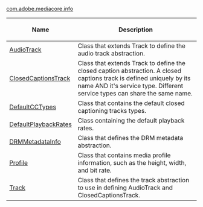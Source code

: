 ---
---

[com.adobe.mediacore.info](http://help.adobe.com/en_US/primetime/api/psdk/asdoc-dhls_1.4/com/adobe/mediacore/info/package-detail.html)
<table frame="all" colsep="1" rowsep="1" id="table_BC74F0C72F7C443B92C9B28750D812A6"> 
 <tgroup cols="2" colsep="1" rowsep="1" class="FormatA"> 
  <colspec colnum="1" colname="1" colwidth="30*" /> 
  <colspec colnum="2" colname="2" colwidth="70*" /> 
  <thead> 
   <tr rowsep="1"> 
    <th colname="1" class="entry"> <p>Name</p> </th> 
    <th colname="2" class="entry"> <p>Description</p> </th> 
   </tr> 
  </thead> 
  <tbody> 
   <tr rowsep="1"> 
    <td colname="1"><span class="codeph"><a href="http://help.adobe.com/en_US/primetime/api/psdk/asdoc-dhls_1.4/com/adobe/mediacore/info/AudioTrack.html" format="html" scope="external">AudioTrack</a></span> </td> 
    <td colname="2">Class that extends Track to define the audio track abstraction.</td> 
   </tr> 
   <tr rowsep="1"> 
    <td colname="1"><span class="codeph"><a href="http://help.adobe.com/en_US/primetime/api/psdk/asdoc-dhls_1.4/com/adobe/mediacore/info/ClosedCaptionsTrack.html" format="html" scope="external">ClosedCaptionsTrack</a></span></td> 
    <td colname="2">Class that extends Track to define the closed caption abstraction. A closed captions track is defined uniquely by its name AND it's service type. Different service types can share the same name.</td> 
   </tr> 
   <tr rowsep="1"> 
    <td colname="1"><span class="codeph"><a href="http://help.adobe.com/en_US/primetime/api/psdk/asdoc-dhls_1.4/com/adobe/mediacore/info/DefaultCCTypes.html" format="html" scope="external">DefaultCCTypes</a></span> </td> 
    <td colname="2">Class that contains the default closed captioning tracks types.</td> 
   </tr> 
   <tr rowsep="1"> 
    <td colname="1"><span class="codeph"><a href="http://help.adobe.com/en_US/primetime/api/psdk/asdoc-dhls_1.4/com/adobe/mediacore/info/DefaultPlaybackRates.html" format="html" scope="external">DefaultPlaybackRates</a></span> </td> 
    <td colname="2">Class containing the default playback rates.</td> 
   </tr> 
   <tr rowsep="1"> 
    <td colname="1"><span class="codeph"><a href="http://help.adobe.com/en_US/primetime/api/psdk/asdoc-dhls_1.4/com/adobe/mediacore/info/DRMMetadataInfo.html" format="html" scope="external">DRMMetadataInfo</a></span> </td> 
    <td colname="2">Class that defines the DRM metadata abstraction.</td> 
   </tr> 
   <tr rowsep="1"> 
    <td colname="1"><span class="codeph"><a href="http://help.adobe.com/en_US/primetime/api/psdk/asdoc-dhls_1.4/com/adobe/mediacore/info/Profile.html" format="html" scope="external">Profile</a></span></td> 
    <td colname="2">Class that contains media profile information, such as the height, width, and bit rate.</td> 
   </tr> 
   <tr rowsep="0"> 
    <td colname="1"><span class="codeph"><a href="http://help.adobe.com/en_US/primetime/api/psdk/asdoc-dhls_1.4/com/adobe/mediacore/info/Track.html" format="html" scope="external">Track</a></span></td> 
    <td colname="2">Class that defines the track abstraction to use in defining <span class="codeph">AudioTrack</span> and <span class="codeph">ClosedCaptionsTrack</span>. </td> 
   </tr> 
  </tbody> 
 </tgroup> 
</table>

